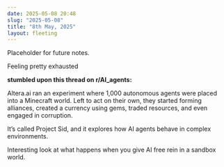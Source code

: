 ```yaml
---
date: 2025-05-08 20:48
slug: "2025-05-08"
title: "8th May, 2025"
layout: fleeting
---
```


Placeholder for future notes.

Feeling pretty exhausted

**stumbled upon this thread on r/AI_agents:**

Altera.ai ran an experiment where 1,000 autonomous agents were placed into a Minecraft world. Left to act on their own, they started forming alliances, created a currency using gems, traded resources, and even engaged in corruption.

It’s called Project Sid, and it explores how AI agents behave in complex environments.

Interesting look at what happens when you give AI free rein in a sandbox world.

